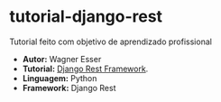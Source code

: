 # tutorial-django-rest

Tutorial feito com objetivo de aprendizado profissional

* **Autor:** Wagner Esser
* **Tutorial:** [Django Rest Framework](http://www.django-rest-framework.org/tutorial/1-serialization/#tutorial-1-serialization).
* **Linguagem:** Python
* **Framework:** Django Rest
